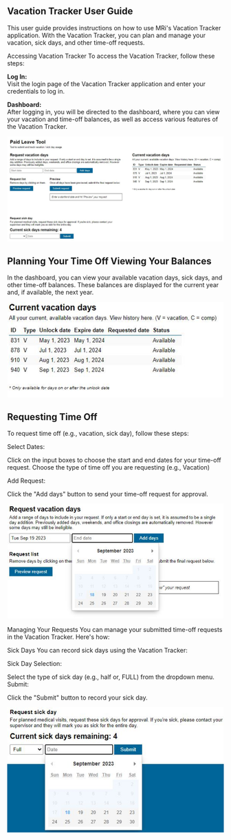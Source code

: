 Vacation Tracker User Guide
---
This user guide provides instructions on how to use MRi's Vacation Tracker application. With the Vacation Tracker, you can plan and manage your vacation, sick days, and other time-off requests.

Accessing Vacation Tracker
To access the Vacation Tracker, follow these steps:

<b>Log In:</b> <br/>Visit the login page of the Vacation Tracker application and enter your credentials to log in.

<b>Dashboard:</b> <br/>After logging in, you will be directed to the dashboard, where you can view your vacation and time-off balances, as well as access various features of the Vacation Tracker.

![Vacation landing page](img/landing.JPG)


Planning Your Time Off
Viewing Your Balances
--- 
In the dashboard, you can view your available vacation days, sick days, and other time-off balances. These balances are displayed for the current year and, if available, the next year.
<br/>

![Available vacation days](img/vacay-days.JPG)

Requesting Time Off
--- 
To request time off (e.g., vacation, sick day), follow these steps:

Select Dates:

Click on the input boxes to choose the start and end dates for your time-off request.
Choose the type of time off you are requesting (e.g., Vacation) 

Add Request:

Click the "Add days" button to send your time-off request for approval.

![Vacation form](img/vacay_form.JPG)

Managing Your Requests
You can manage your submitted time-off requests in the Vacation Tracker. Here's how:

Sick Days
You can record sick days using the Vacation Tracker:

Sick Day Selection:

Select the type of sick day (e.g., half or, FULL) from the dropdown menu.
Submit:

Click the "Submit" button to record your sick day.


 ![Sick day form](img/sick_day.JPG)